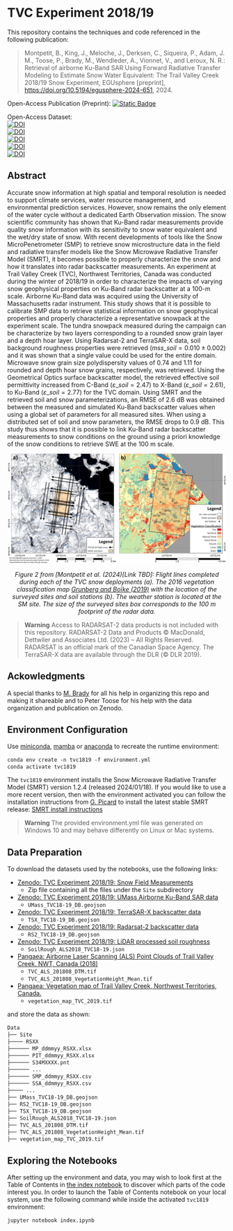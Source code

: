 # TVC Experiment 2018/19

This repository contains the techniques and code referenced in the following publication:


>  Montpetit, B., King, J., Meloche, J., Derksen, C., Siqueira, P., Adam, J. M., Toose, P., Brady, M., Wendleder, A., Vionnet, V., and Leroux, N. R.: Retrieval of airborne Ku-Band SAR Using Forward Radiative Transfer Modeling to Estimate Snow Water Equivalent: The Trail Valley Creek 2018/19 Snow Experiment, EGUsphere [preprint], https://doi.org/10.5194/egusphere-2024-651, 2024.


Open-Access Publication (Preprint): [![Static Badge](https://img.shields.io/badge/The_Cryosphere-blue)](https://doi.org/10.5194/egusphere-2024-651)

Open-Access Dataset:  
[![DOI](https://zenodo.org/badge/DOI/10.5281/zenodo.10794207.svg)](https://doi.org/10.5281/zenodo.10794207)  
[![DOI](https://zenodo.org/badge/DOI/10.5281/zenodo.10794868.svg)](https://doi.org/10.5281/zenodo.10794868)  
[![DOI](https://zenodo.org/badge/DOI/10.5281/zenodo.10794918.svg)](https://doi.org/10.5281/zenodo.10794918)  
[![DOI](https://zenodo.org/badge/DOI/10.5281/zenodo.10794954.svg)](https://doi.org/10.5281/zenodo.10794954)  
[![DOI](https://zenodo.org/badge/DOI/10.5281/zenodo.10794980.svg)](https://doi.org/10.5281/zenodo.10794980)  


## Abstract

Accurate snow information at high spatial and temporal resolution is needed to support climate services, water resource management, and environmental prediction services. However, snow remains the only element of the water cycle without a dedicated Earth Observation mission. 
The snow scientific community has shown that Ku-Band radar measurements provide quality snow information with its sensitivity to snow water equivalent and the wet/dry state of snow. 
With recent developments of tools like the Snow MicroPenetrometer (SMP) to retrieve snow microstructure data in the field and radiative transfer models like the Snow Microwave Radiative Transfer Model (SMRT), 
it becomes possible to properly characterize the snow and how it translates into radar backscatter measurements. An experiment at Trail Valley Creek (TVC), Northwest Territories, Canada was conducted during the winter of 2018/19
 in order to characterize the impacts of varying snow geophysical properties on Ku-Band radar backscatter at a 100-m scale. Airborne Ku-Band data was acquired using the University of Massachusetts radar instrument. 
 This study shows that it is possible to calibrate SMP data to retrieve statistical information on snow geophysical properties and properly characterize a representative snowpack at the experiment scale. 
 The tundra snowpack measured during the campaign can be characterize by two layers corresponding to a rounded snow grain layer and a depth hoar layer. Using Radarsat-2 and TerraSAR-X data, soil background roughness properties were retrieved ($mss\_{soil}=0.010\pm0.002$)
 and it was shown that a single value could be used for the entire domain. Microwave snow grain size polydispersity values of 0.74 and 1.11 for rounded and depth hoar snow grains, respectively, was retrieved. Using the Geometrical Optics surface backscatter model, 
 the retrieved effective soil permittivity increased from C-Band ($\varepsilon\_{soil}=2.47$) to X-Band ($\varepsilon\_{soil}=2.61$), to Ku-Band ($\varepsilon\_{soil}=2.77$) for the TVC domain. Using SMRT and the retrieved soil and snow parameterizations, 
 an RMSE of 2.6 dB was obtained between the measured and simulated Ku-Band backscatter values when using a global set of parameters for all measured sites. When using a distributed set of soil and snow parameters, the RMSE drops to 0.9 dB. 
 This study thus shows that it is possible to link Ku-Band radar backscatter measurements to snow conditions on the ground using a priori knowledge of the snow conditions to retrieve SWE at the 100 m scale.

<p align="center">
    <img src="Figures/Figure2.png">
</p>

<p align="center">
    <i>Figure 2 from [Montpetit et al. (2024)[Link TBD]: Flight lines completed during each of the TVC snow deployments (a). The 2016 vegetation classification map <a href="https://doi.pangaea.de/10.1594/PANGAEA.904270">Grunberg and Boïke (2019)</a> with the location of the surveyed sites and soil stations (b). The weather station is located at the SM site. The size of the surveyed sites box corresponds to the 100 m footprint of the radar data.</i>
</p>

> **Warning**
> Access to RADARSAT-2 data products is not included with this repository. RADARSAT-2 Data and Products © MacDonald, Dettwiler and Associates Ltd. (2023) – All Rights Reserved. RADARSAT is an official mark of the Canadian Space Agency. The TerraSAR-X data are available through the DLR (© DLR 2019).

## Ackowledgments

A special thanks to [M. Brady](https://github.com/m9brady) for all his help in organizing this repo and making it shareable and to Peter Toose for his help with the data organization and publication on Zenodo.  

## Environment Configuration

Use [miniconda](https://docs.conda.io/projects/miniconda/en/latest/), [mamba](https://mamba.readthedocs.io/en/latest/) or [anaconda](https://www.anaconda.com/download) to recreate the runtime environment:


```
conda env create -n tvc1819 -f environment.yml
conda activate tvc1819
```

The `tvc1819` environment installs the Snow Microwave Radiative Transfer Model (SMRT) version 1.2.4 (released 2024/01/18). If you would like to use a more recent version, then with the environment activated you can follow the installation instructions from [G. Picard](https://github.com/ghislainp) to install the latest stable SMRT release: [SMRT install instructions](https://github.com/smrt-model/smrt?tab=readme-ov-file#quick-installation)

> **Warning** 
> The provided environment.yml file was generated on Windows 10 and may behave differently on Linux or Mac systems.

## Data Preparation

To download the datasets used by the notebooks, use the following links:

- [Zenodo: TVC Experiment 2018/19: Snow Field Measurements](https://doi.org/10.5281/zenodo.10794207)
  - Zip file containing all the files under the `Site` subdirectory
- [Zenodo: TVC Experiment 2018/19: UMass Airborne Ku-Band SAR data](https://doi.org/10.5281/zenodo.10794918)
  - `UMass_TVC18-19_DB.geojson`
- [Zenodo: TVC Experiment 2018/19: TerraSAR-X backscatter data](https://doi.org/10.5281/zenodo.10794868)
  - `TSX_TVC18-19_DB.geojson`
- [Zenodo: TVC Experiment 2018/19: Radarsat-2 backscatter data](https://doi.org/10.5281/zenodo.10794954)
  - `RS2_TVC18-19_DB.geojson`
- [Zenodo: TVC Experiment 2018/19: LiDAR processed soil roughness](https://doi.org/10.5281/zenodo.10794980)
  - `SoilRough_ALS2018_TVC18-19.json`
- [Pangaea: Airborne Laser Scanning (ALS) Point Clouds of Trail Valley Creek, NWT, Canada (2018)](https://doi.pangaea.de/10.1594/PANGAEA.934387)
  - `TVC_ALS_201808_DTM.tif`
  - `TVC_ALS_201808_VegetationHeight_Mean.tif`
- [Pangaea: Vegetation map of Trail Valley Creek, Northwest Territories, Canada.](https://doi.pangaea.de/10.1594/PANGAEA.904270)
  - `vegetation_map_TVC_2019.tif`

and store the data as shown:

```
Data
├── Site
├──── RSXX
├────── MP_ddmmyy_RSXX.xlsx
├────── PIT_ddmmyy_RSXX.xlsx
├────── S34MXXXX.pnt
├────── ...
├────── SMP_ddmmyy_RSXX.csv
├────── SSA_ddmmyy_RSXX.csv
├──── ...
├── UMass_TVC18-19_DB.geojson
├── RS2_TVC18-19_DB.geojson
├── TSX_TVC18-19_DB.geojson
├── SoilRough_ALS2018_TVC18-19.json
├── TVC_ALS_201808_DTM.tif
├── TVC_ALS_201808_VegetationHeight_Mean.tif
├── vegetation_map_TVC_2019.tif
```

## Exploring the Notebooks

After setting up the environment and data, you may wish to look first at the Table of Contents in [the index notebook](./index.ipynb) to discover which parts of the code interest you. In order to launch the Table of Contents notebook on your local system, use the following command while inside the activated `tvc1819` environment:

```
jupyter notebook index.ipynb
```

